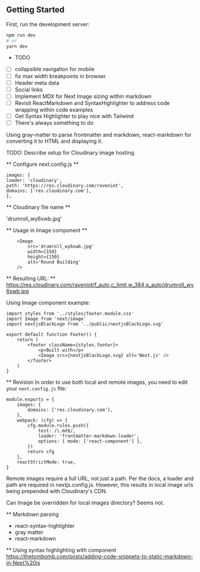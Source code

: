 ## Getting Started

First, run the development server:

```bash
npm run dev
# or
yarn dev
```

- TODO

* [ ] collapsible navigation for mobile
* [ ] fix max width breakpoints in browser
* [ ] Header meta data
* [ ] Social links
* [ ] Implement MDX for Next Image sizing within markdown
* [ ] Revisit ReactMarkdown and SyntaxHighlighter to address code wrapping within code examples
* [ ] Get Syntax Highlighter to play nice with Tailwind
* [ ] There's always something to do

Using gray-matter to parse frontmatter and markdown, react-markdown for converting it to HTML and displaying it.

TODO: Describe setup for Cloudinary image hosting.

** Configure next.config.js **

```
images: {
loader: 'cloudinary',
path: 'https://res.cloudinary.com/raveniot',
domains: ['res.cloudinary.com'],
},
```

** Cloudinary file name **

'drumroll_wy6xwb.jpg'

** Usage in Image component **

```
	<Image
		src='drumroll_wy6xwb.jpg'
		width={150}
		height={150}
		alt='Round Building'
	/>
```

** Resulting URL: **
https://res.cloudinary.com/raveniot/f_auto,c_limit,w_384,q_auto/drumroll_wy6xwb.jpg

Using Image component example:

```
import styles from '../styles/footer.module.css'
import Image from 'next/image'
import nextjsBlackLogo from '../public/nextjsBlackLogo.svg'

export default function Footer() {
	return (
		<footer className={styles.footer}>
			<p>Built with</p>
			<Image src={nextjsBlackLogo.svg} alt='Next.js' />
		</footer>
	)
}
```

\*\* Revision
In order to use both local and remote images, you need to edit your `next.config.js` file:

```
module.exports = {
	images: {
		domains: ['res.cloudinary.com'],
	},
	webpack: (cfg) => {
		cfg.module.rules.push({
			test: /\.md$/,
			loader: 'frontmatter-markdown-loader',
			options: { mode: ['react-component'] },
		})
		return cfg
	},
	reactStrictMode: true,
}
```

Remote images require a full URL, not just a path.
Per the docs, a loader and path are required in nextjs.config.js. However, this results in local image urls being prepended with Cloudinary's CDN.

Can Image be overridden for local images directory? Seems not.

\*\* Markdown parsing

- react-syntax-highlighter
- gray matter
- react-markdown

\*\* Using syntax highlighting with component
https://thetombomb.com/posts/adding-code-snippets-to-static-markdown-in-Next%20js
